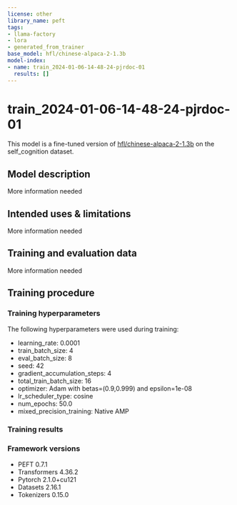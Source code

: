 ```yaml
---
license: other
library_name: peft
tags:
- llama-factory
- lora
- generated_from_trainer
base_model: hfl/chinese-alpaca-2-1.3b
model-index:
- name: train_2024-01-06-14-48-24-pjrdoc-01
  results: []
---
```


<!-- This model card has been generated automatically according to the information the Trainer had access to. You
should probably proofread and complete it, then remove this comment. -->

# train_2024-01-06-14-48-24-pjrdoc-01

This model is a fine-tuned version of [hfl/chinese-alpaca-2-1.3b](https://huggingface.co/hfl/chinese-alpaca-2-1.3b) on the self_cognition dataset.

## Model description

More information needed

## Intended uses & limitations

More information needed

## Training and evaluation data

More information needed

## Training procedure

### Training hyperparameters

The following hyperparameters were used during training:
- learning_rate: 0.0001
- train_batch_size: 4
- eval_batch_size: 8
- seed: 42
- gradient_accumulation_steps: 4
- total_train_batch_size: 16
- optimizer: Adam with betas=(0.9,0.999) and epsilon=1e-08
- lr_scheduler_type: cosine
- num_epochs: 50.0
- mixed_precision_training: Native AMP

### Training results



### Framework versions

- PEFT 0.7.1
- Transformers 4.36.2
- Pytorch 2.1.0+cu121
- Datasets 2.16.1
- Tokenizers 0.15.0